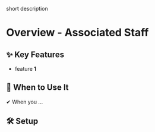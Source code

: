 short description

# Overview - Associated Staff

## ✨ Key Features

- feature **1**

## 📌 When to Use It

✔ When you ...

## 🛠️ Setup
